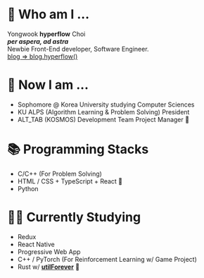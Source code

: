 # 🌱 Who am I ...
Yongwook **hyperflow** Choi  
***per aspera, ad astra***  
Newbie Front-End developer, Software Engineer.  
[blog => blog.hyperflow()](https://hyperflow.dev)  


# 🤔 Now I am ...
- Sophomore @ Korea University studying Computer Sciences
- KU ALPS (Algorithm Learning & Problem Solving) President
- ALT_TAB (KOSMOS) Development Team Project Manager 🚀

# 📚 Programming Stacks
- C/C++ (For Problem Solving)
- HTML / CSS + TypeScript + React 💖
- Python

# ✍🏼 Currently Studying
- Redux
- React Native
- Progressive Web App
- C++ / PyTorch (For Reinforcement Learning w/ Game Project)
- Rust w/ **[utilForever](https://github.com/utilForever)** 💖
